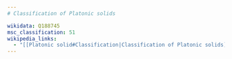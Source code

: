 ```yaml
---
# Classification of Platonic solids

wikidata: Q188745
msc_classification: 51
wikipedia_links:
  - "[[Platonic solid#Classification|Classification of Platonic solids]]"
---
```

